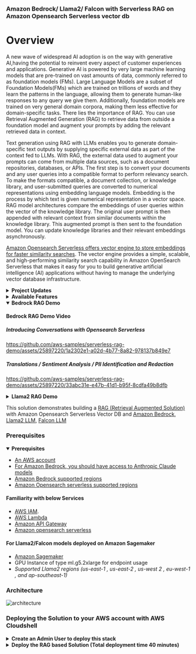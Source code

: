 
### Amazon Bedrock/ Llama2/ Falcon with Serverless RAG on Amazon Opensearch Serverless vector db


# Overview

A new wave of widespread AI adoption is on the way with generative AI,having the potential to reinvent every aspect of customer experiences and applications. Generative AI is powered by very large machine learning models that are pre-trained on vast amounts of data, commonly referred to as foundation models (FMs). Large Language Models are a subset of Foundation Models(FMs) which are trained on trillions of words and they learn the patterns in the language, allowing them to generate human-like responses to any query we give them.  Additionally, foundation models are trained on very general domain corpora, making them less effective for domain-specific tasks. There lies the importance of RAG. You can use Retrieval Augmented Generation (RAG) to retrieve data from outside a foundation model and augment your prompts by adding the relevant retrieved data in context.

Text generation using RAG with LLMs enables you to generate domain-specific text outputs by supplying specific external data as part of the context fed to LLMs. With RAG, the external data used to augment your prompts can come from multiple data sources, such as a document repositories, databases, or APIs. The first step is to convert your documents and any user queries into a compatible format to perform relevancy search. To make the formats compatible, a document collection, or knowledge library, and user-submitted queries are converted to numerical representations using embedding language models. Embedding is the process by which text is given numerical representation in a vector space. RAG model architectures compare the embeddings of user queries within the vector of the knowledge library. The original user prompt is then appended with relevant context from similar documents within the knowledge library. This augmented prompt is then sent to the foundation model. You can update knowledge libraries and their relevant embeddings asynchronously.

[Amazon Opensearch Serverless offers vector engine to store embeddings for faster similarity searches](https://aws.amazon.com/blogs/big-data/introducing-the-vector-engine-for-amazon-opensearch-serverless-now-in-preview/). The vector engine provides a simple, scalable, and high-performing similarity search capability in Amazon OpenSearch Serverless that makes it easy for you to build generative artificial intelligence (AI) applications without having to manage the underlying vector database infrastructure. 

<details>
  <summary><b>Project Updates</b></summary>

  #### (16-Mar-2024):
  * Multi-modal support with Claude-3 Haiku and Sonnet.
  * Compare two or more images, analyze PDFs/Txt/Json file with Claude-3
  * Optional deployment of AOSS
  * Boost speed of chat conversations

  #### (14-Mar-2024):
  * Anthropic Claude-3 Haiku Text based support
  
  #### (11-Mar-2024):
  * Anthropic Claude-3 Sonnet Text based support
    
  #### (13-Dec-2023):
  * Support Meta Llama2 models on Amazon Bedrock. Support for Anthropic's latest Claude 2.1 model (200K context length).
    <img width="1421" alt="Screenshot 2023-12-13 at 11 12 40 AM" src="https://github.com/aws-samples/serverless-rag-demo/assets/25897220/ed146d50-d00e-40b0-8e95-738030dbadeb">

  #### (09-Nov-2023):
  * Support Conversations with Opensearch Serverless (BETA)
    <img width="1433" alt="Screenshot 2023-11-09 at 7 06 17 PM" src="https://github.com/aws-samples/serverless-rag-demo/assets/25897220/a913109f-29fa-497b-816a-10bbce090a76">

  #### (27-Oct-2023):
  * Improve UI
  <img width="1424" alt="Screenshot 2023-10-27 at 1 51 17 PM" src="https://github.com/aws-samples/serverless-rag-demo/assets/25897220/7568e38e-ffdf-4ad1-8a2e-9e79cf11d91e">


 #### (18-Oct-2023):
  * Support French/German for Anthropic Claude with Amazon Bedrock
  * Support for Redaction feature
  * Inbuilt Text Chunking feature with RecursiveTextSplitter from Langchain

 #### (03-Oct-2023): Support for Amazon Bedrock
  * Anthropic Claude V1/V2/Instant support over Amazon Bedrock
  * Support for Streaming ingestion with Anthropic Claude Models
  * Faster Stack Deployments
  * New Functionality (PII/Sentiment/Translations) added on the UI
  <img width="1437" alt="Screenshot 2023-10-03 at 1 37 53 PM" src="https://github.com/aws-samples/serverless-rag-demo/assets/25897220/d90c0624-7a4b-4091-9ece-25a29f7f869f">


 #### (14-Sept-2023): Support for new LLM's
  * Llama2-7B (Existing G5.2xlarge)
  * Llama2-13B (G5.12xlarge)
  * Llama2-70B (G5.48xlarge)
  * Falcon-7B (G5.2xlarge)
  * Falcon-40B (G5.12xlarge)
  * Falcon-180B (p4de.24xlarge)
 
 #### New UX/UI (13-Sept-2023): Index Sample Data across different domains. Support multiple-assistant behaviours (Normal/Pirate/Jarvis Assistant modes)
  * <img width="500" alt="Sample_Indexes" src="https://github.com/aws-samples/serverless-rag-demo/assets/25897220/404ed22f-c61a-4c12-9b57-3a7eca871bee">
  * <img width="500" alt="QueryBehaviour" src="https://github.com/aws-samples/serverless-rag-demo/assets/25897220/647ea08c-0eca-472e-8457-3ef6c4d5d6e6">

</details>

<details>
  <summary><b>Available Features</b></summary>

  ##### Multi-Modal support with Claude-3 Models
  
  <img width="1421" alt="Screenshot 2024-03-16 at 8 30 11 AM" src="https://github.com/aws-samples/serverless-rag-demo/assets/25897220/9f659803-482c-4044-8dec-04c20e2cc8ef">


  #### Multi-lingual Support
  
  <img width="1154" alt="Screenshot 2023-10-18 at 1 23 37 AM" src="https://github.com/aws-samples/serverless-rag-demo/assets/25897220/ceafb1d6-ba1e-4102-924c-18755c11ee31">

  
  #### Sentiment Analysis
  
  <img width="1149" alt="Screenshot 2023-10-18 at 1 29 54 AM" src="https://github.com/aws-samples/serverless-rag-demo/assets/25897220/722e6e11-702f-4634-aafd-da5bdff25c61">

  
  #### PII Data Detection
  
  <img width="1154" alt="Screenshot 2023-10-18 at 1 30 48 AM" src="https://github.com/aws-samples/serverless-rag-demo/assets/25897220/78ec1c00-2238-4d0b-b035-30701a836940">

  
  #### PII Data Redaction
  
  <img width="1154" alt="Screenshot 2023-10-18 at 1 31 52 AM" src="https://github.com/aws-samples/serverless-rag-demo/assets/25897220/e1e838e0-2ced-4b08-980c-e4e976826f98">

  
</details>


<details open>
 <summary><b>Bedrock RAG Demo</b></summary>

   #### Bedrock RAG Demo Video

  ##### Introducing Conversations with Opensearch Serverless
   https://github.com/aws-samples/serverless-rag-demo/assets/25897220/1a2302e1-a02d-4b77-8a82-978137b849e7

  ##### Translations / Sentiment Analysis / PII Identification and Redaction
   https://github.com/aws-samples/serverless-rag-demo/assets/25897220/33abc31e-e47b-41d1-b95f-8cdfa49b8dfb





</details>

<details>
    <summary><b> Llama2 RAG Demo </b></summary>

   #### Llama2 RAG Demo
   
   https://github.com/aws-samples/serverless-rag-demo/assets/25897220/d9162e43-59f5-400c-80d4-3f1545535b66
</details>



This solution demonstrates building a [RAG (Retrieval Augmented Solution)](https://docs.aws.amazon.com/sagemaker/latest/dg/jumpstart-foundation-models-customize-rag.html) with Amazon Opensearch Serverless Vector DB and [Amazon Bedrock](https://aws.amazon.com/bedrock/), [Llama2 LLM](https://ai.meta.com/llama/), [Falcon LLM](https://falconllm.tii.ae/)

### Prerequisites
  <details open>
     <summary><b> Prerequisites </b></summary>
    
  * [An AWS account](https://aws.amazon.com/console/)
  * [For Amazon Bedrock, you should have access to Anthropic Claude models](https://docs.aws.amazon.com/bedrock/latest/userguide/model-access.html)
  * [Amazon Bedrock supported regions](https://docs.aws.amazon.com/bedrock/latest/userguide/what-is-bedrock.html#bedrock-regions)
  * [Amazon Opensearch serverless supported regions](https://aws.amazon.com/about-aws/whats-new/2023/01/amazon-opensearch-serverless-available/)
  #### Familiarity with below Services 
  * [AWS IAM](https://docs.aws.amazon.com/iam/index.html). 
  * [AWS Lambda](https://docs.aws.amazon.com/lambda/latest/dg/welcome.html)
  * [Amazon API Gateway](https://docs.aws.amazon.com/apigateway/latest/developerguide/welcome.html)
  * [Amazon opensearch serverless](https://docs.aws.amazon.com/opensearch-service/latest/developerguide/serverless-overview.html)

    
  #### For Llama2/Falcon models deployed on Amazon Sagemaker
  * [Amazon Sagemaker](https://docs.aws.amazon.com/sagemaker/index.html)
  * GPU Instance of type ml.g5.2xlarge for endpoint usage
  * _Supported Llama2 regions (us-east-1 , us-east-2 , us-west 2 , eu-west-1 , and ap-southeast-1)_

  </details>




### Architecture
![architecture](https://github.com/aws-samples/serverless-rag-demo/assets/25897220/e2b9e3ac-b7b9-479d-b642-e2e1d5ce3837)


### Deploying the Solution to your AWS account with AWS Cloudshell

<details>
 <summary><b> Create an Admin User to deploy this stack </b></summary>

 #### Section1 - Create an IAM user with Administrator permissions (OPTIONAL:  If you're already an Admin user/role, you may skip this step) 

1. Search for the service IAM on the AWS Console and go the IAM Dashboard and click on “Users“ tab under ”Access Management” and Click on “Create User”
![image](https://github.com/aws-samples/serverless-rag-demo/blob/main/media/Screenshot%202023-08-24%20at%204.40.44%20PM.png)

2. Give a name to the IAM user and click “Next“
![image](https://github.com/aws-samples/serverless-rag-demo/blob/main/media/Screenshot%202023-08-24%20at%204.41.48%20PM.png)

3. Now Click on Attach Policies directly and Choose "AdminsitratorAccess" and click "Next" 
![image](https://github.com/aws-samples/serverless-rag-demo/blob/main/media/Screenshot%202023-08-24%20at%204.42.44%20PM.png)

4. Now review the details and click on "Create User"
![image](https://github.com/aws-samples/serverless-rag-demo/blob/main/media/Screenshot%202023-08-24%20at%204.43.24%20PM.png)

5. Now we need to create credentials for this IAM. Go to "Users" tab again and you will see your new user listed over there. Now click on the username.
![image](https://github.com/aws-samples/serverless-rag-demo/blob/main/media/Screenshot%202023-08-24%20at%204.44.14%20PM.png)

6. Go to Security Credentials Tab and under "Access Keys" click on "Create Access key"
<img width="1377" alt="LLMAdminSecurityCredentials2" src="https://github.com/aws-samples/serverless-rag-demo/assets/25897220/36bdf80f-8b0e-43a4-ad0f-a3233ce753cb">

7. In the window that appears choose the first option "Command line Interface" and click the checkbox at the bottom and click Next
![image](https://github.com/aws-samples/serverless-rag-demo/blob/main/media/Screenshot%202023-08-24%20at%204.45.24%20PM.png)

8.Now the Tag is optional and you can leave this empty and click on Create Access Key
![image](https://github.com/aws-samples/serverless-rag-demo/blob/main/media/Screenshot%202023-08-24%20at%204.45.34%20PM.png)

9. Now click on Download .csv file to download the credentials and click on "Done". Now lets proceed to section 2
![image](https://github.com/aws-samples/serverless-rag-demo/blob/main/media/Screenshot%202023-08-24%20at%204.45.49%20PM.png)

</details>


<details>
 <summary><b> Deploy the RAG based Solution (Total deployment time 40 minutes) </b></summary>

#### Section 2 - Deploy this RAG based Solution (The below commands should be executed in the region of deployment)

1. Search for **AWS Cloudshell**. Configure your aws cli environment with the access/secret keys of the new admin user using the below command on AWS Cloudshell.
   **Optional if you have assumed an Administrator role.**
   ```
      aws configure
   ```

<img width="1118" alt="LLMAdminConfigureCloudShell" src="https://github.com/aws-samples/serverless-rag-demo/assets/25897220/58175b14-259d-4d7d-b3e4-bb75fb48e998">

2. Git Clone the serverless-rag-demo repository from aws-samples
   ```
    git clone https://github.com/aws-samples/serverless-rag-demo.git
   ```

3. Go to the directory where we have the downloaded files.
   ```
     cd serverless-rag-demo
   ```

4. Fire the bash script that creates the RAG based solution. Pass the environment and region for deployment. environment can be dev,qa,sandbox. Look at Prerequisites to deploy to the correct reqion.
   ```
     sh creator.sh
   ```
   
5. Select the LLM you want to deploy (sh creator.sh) . Select **Option 1** for Amazon Bedrock service.

6. When selecting **Amazon Bedrock** (Option 1), you should specify an API Key. The key should be atleast 20 characters long.

   <img width="1088" alt="Screenshot 2023-10-23 at 10 48 01 PM" src="https://github.com/aws-samples/serverless-rag-demo/assets/25897220/dfc7ba5c-48df-4ea6-83ed-31c35e4a1098">

7. Press **Enter** to proceed with deployment of the stack or **ctrl+c** to exit

   <img width="1086" alt="Screenshot 2023-10-23 at 10 49 04 PM" src="https://github.com/aws-samples/serverless-rag-demo/assets/25897220/b74105bb-b817-4c47-8c41-1b72f7fa27b3">

8. Total deployment takes around 40 minutes. Once the deployment is complete head to API Gateway. Search for API with name
rag-llm-api-{env_name}. Get the invoke URL for the API

   <img width="1407" alt="ApiGw1" src="https://github.com/aws-samples/serverless-rag-demo/assets/25897220/623344df-adf0-41b0-a90f-16b8cec62f25">

7. Invoke the Api Gateway URL that loads an html page for testing the RAG based solution as api-gateway-url/rag
   * _Do not forget to append_ **"rag"** _at the end of the API-GW url_

   eg: https://xxxxxxx.execute-api.us-east-1.amazonaws.com/dev/rag

   **Add in your API Key used during stack Amazon Bedrock deployment to proceed with the demo**
   
   <img width="1397" alt="Screenshot 2023-10-27 at 1 52 06 PM" src="https://github.com/aws-samples/serverless-rag-demo/assets/25897220/8105893c-4b8f-4eb8-959f-6199bbaf5441">

</details>
